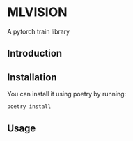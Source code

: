 # MLVISION

A pytorch train library

## Introduction

## Installation

You can install it using poetry by running:

```
poetry install
```

## Usage